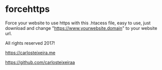 # forcehttps
Force your website to use https with this .htacess file, easy to use, just download and change "https://www.yourwebsite.domain" to your website url.

All rights reserved 2017!  

https://carlosteixeira.me

https://github.com/carlosteixeiraa
